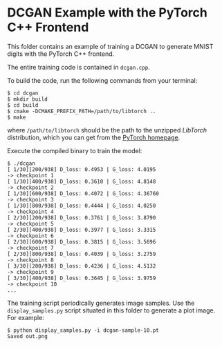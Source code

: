 # DCGAN Example with the PyTorch C++ Frontend

This folder contains an example of training a DCGAN to generate MNIST digits
with the PyTorch C++ frontend.

The entire training code is contained in `dcgan.cpp`.

To build the code, run the following commands from your terminal:

```shell
$ cd dcgan
$ mkdir build
$ cd build
$ cmake -DCMAKE_PREFIX_PATH=/path/to/libtorch ..
$ make
```

where `/path/to/libtorch` should be the path to the unzipped _LibTorch_
distribution, which you can get from the [PyTorch
homepage](https://pytorch.org/get-started/locally/).

Execute the compiled binary to train the model:

```shell
$ ./dcgan
[ 1/30][200/938] D_loss: 0.4953 | G_loss: 4.0195
-> checkpoint 1
[ 1/30][400/938] D_loss: 0.3610 | G_loss: 4.8148
-> checkpoint 2
[ 1/30][600/938] D_loss: 0.4072 | G_loss: 4.36760
-> checkpoint 3
[ 1/30][800/938] D_loss: 0.4444 | G_loss: 4.0250
-> checkpoint 4
[ 2/30][200/938] D_loss: 0.3761 | G_loss: 3.8790
-> checkpoint 5
[ 2/30][400/938] D_loss: 0.3977 | G_loss: 3.3315
-> checkpoint 6
[ 2/30][600/938] D_loss: 0.3815 | G_loss: 3.5696
-> checkpoint 7
[ 2/30][800/938] D_loss: 0.4039 | G_loss: 3.2759
-> checkpoint 8
[ 3/30][200/938] D_loss: 0.4236 | G_loss: 4.5132
-> checkpoint 9
[ 3/30][400/938] D_loss: 0.3645 | G_loss: 3.9759
-> checkpoint 10
...
```

The training script periodically generates image samples. Use the
`display_samples.py` script situated in this folder to generate a plot image.
For example:

```shell
$ python display_samples.py -i dcgan-sample-10.pt
Saved out.png
```
